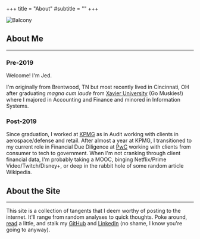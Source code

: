 +++
title = "About"
#subtitle = ""
+++

![Balcony](/images/balcony.jpg)

## About Me

---

### Pre-2019

Welcome! I'm Jed.

I'm originally from Brentwood, TN but most recently lived in Cincinnati, OH after graduating *magna cum laude* from [Xavier University](https://www.xavier.edu/) (Go Muskies!) where I majored in Accounting and Finance and minored in Information Systems.

### Post-2019

Since graduation, I worked at [KPMG](https://home.kpmg/us/en/home.html) as in Audit working with clients in aerospace/defense and retail. After almost a year at KPMG, I transitioned to my current role in Financial Due Diligence at [PwC](https://www.pwc.com/) working with clients from consumer to tech to government. When I'm not cranking through client financial data, I'm probably taking a MOOC, binging Netflix/Prime Video/Twitch/Disney+, or deep in the rabbit hole of some random article Wikipedia.

## About the Site

---

This site is a collection of tangents that I deem worthy of posting to the internet. It'll range from random analyses to quick thoughts. Poke around, [read](https://jedraynes.com/posts/) a little, and stalk my [GitHub](https://github.com/jedraynes?tab=repositories) and [LinkedIn](https://www.linkedin.com/in/jedraynes/) (no shame, I know you're going to anyway).

